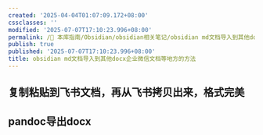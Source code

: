 ```yaml
---
created: '2025-04-04T01:07:09.172+08:00'
cssclasses: ''
modified: '2025-07-07T17:10:23.996+08:00'
permalink: /🧰 本库指南/Obsidian/obsidian相关笔记/obsidian md文档导入到其他docx企业微信文档等地方的方法.md
publish: true
published: '2025-07-07T17:10:23.996+08:00'
title: obsidian md文档导入到其他docx企业微信文档等地方的方法
---
```

## 复制粘贴到飞书文档，再从飞书拷贝出来，格式完美
## pandoc导出docx